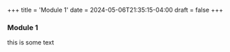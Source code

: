 +++
title = 'Module 1'
date = 2024-05-06T21:35:15-04:00
draft = false
+++

### Module 1
this is some text

